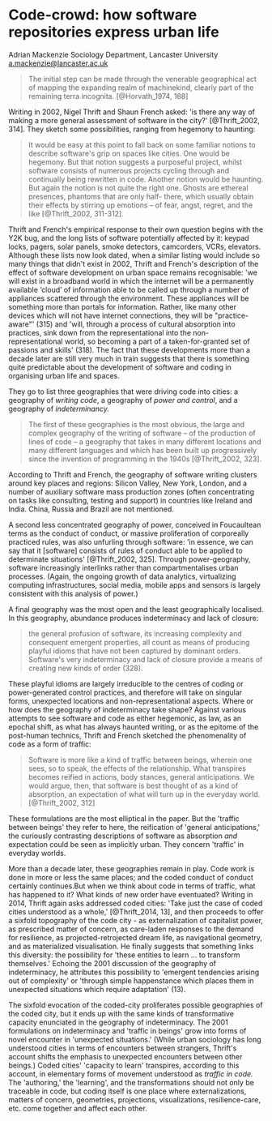 # Code-crowd: how software repositories express urban life

Adrian Mackenzie
Sociology Department, Lancaster University
a.mackenzie@lancaster.ac.uk


> The initial step can be made through the venerable geographical act of mapping the expanding realm of machinekind, clearly part of the remaining terra incognita. [@Horvath_1974, 188]

Writing in 2002, Nigel Thrift and Shaun French asked: 'is there any way of making a more general assessment of software in the city?' [@Thrift_2002,  314].  They sketch some possibilities, ranging from hegemony to haunting:

> It would be easy at this point to fall back on some familiar notions to describe software's grip on spaces like cities. One would be hegemony. But that notion suggests a purposeful project, whilst software consists of numerous projects cycling through and continually being rewritten in code. Another notion would be haunting. But again the notion is not quite the right one. Ghosts are ethereal presences, phantoms that are only half- there, which usually obtain their effects by stirring up emotions – of fear, angst, regret, and the like [@Thrift_2002, 311-312].

Thrift and French's empirical response to their own question begins with the Y2K bug, and the long lists of software potentially affected by it: keypad locks, pagers, solar panels, smoke detectors, camcorders, VCRs, elevators. Although these lists now look dated, when a similar listing would include so many  things that didn't exist in 2002, Thrift and French's description of the effect of software development on urban space remains recognisable: 'we will exist in a broadband world in which the internet will be a permanently available ‘cloud’ of information able to be called up through a number of appliances scattered through the environment. These appliances will be something more than portals for information. Rather, like many other devices which will not have internet connections, they will be "practice-aware"' (315) and 'will, through a process of cultural absorption into practices, sink down from the representational into the non- representational world, so becoming a part of a taken-for-granted set of passions and skills' (318). The fact that these developments more than a decade later are still very much in train suggests that there is something quite predictable about the development of software and coding in organising urban life and spaces.  

They go to  list three geographies that were driving code into cities: a geography of *writing code*, a geography of *power and control*, and a geography of *indeterminancy.*  

>  The first of these geographies is the most obvious, the large and complex geography of the writing of software – of the production of lines of code – a geography that takes in many different locations and many different languages and which has been built up progressively since the invention of programming in the 1940s [@Thrift_2002, 323].

According to Thrift and French, the geography of software writing clusters around  key places and regions: Silicon Valley, New York, London, and a number of auxiliary software mass production zones (often concentrating on tasks like consulting, testing and support) in countries like Ireland and India. China, Russia and Brazil are not mentioned.  

A second less concentrated geography of power, conceived in Foucaultean terms as the conduct of conduct, or massive proliferation of corporeally practiced rules, was also  unfurling through software: 'in essence, we can say that it [software] consists of rules of conduct able to be applied to determinate situations' [@Thrift_2002, 325]. Through power-geography, software increasingly interlinks rather than compartmentalises urban processes. (Again,  the ongoing growth of data analytics, virtualizing computing infrastructures, social media, mobile apps and sensors is largely consistent with this analysis of power.)

A  final geography was the most open and the least geographically localised. In this geography, abundance produces indeterminacy and lack of closure:

> the general profusion of software, its increasing complexity and consequent emergent properties, all count as means of producing playful idioms that have not been captured by dominant orders. Software's very indeterminacy and lack of closure provide a means of creating new kinds of order (328). 

These playful idioms are largely irreducible to the centres of coding or power-generated control practices, and therefore will take on singular forms, unexpected locations and non-representational aspects. Where or how does the geography of indeterminacy take shape? Against various attempts to see software and code as either hegemonic, as law, as an epochal shift, as what has always haunted writing, or as the epitome of the post-human technics, Thrift and French sketched  the phenomenality of code  as a form of traffic: 

> Software is more like a kind of traffic between beings, wherein one sees, so to speak, the effects of the relationship. What transpires becomes reified in actions, body stances, general anticipations. We would argue, then, that software is best thought of as a kind of absorption, an expectation of what will turn up in the everyday world.[@Thrift_2002, 312]

These formulations are the most elliptical in the paper.  But the 'traffic between beings' they refer to here, the reification of 'general anticipations,' the curiously contrasting descriptions of software as absorption _and_ expectation could be seen as implicitly urban. They concern 'traffic' in everyday worlds. 

More than a decade later, these geographies remain in play. Code work is done in more or less the same places; and the coded conduct of conduct certainly continues.But when  we think about code in terms of traffic, what has happened to it? What kinds of new order have eventuated? Writing in 2014, Thrift again asks addressed coded cities: 'Take just the case of coded cities understood as a whole,' [@Thrift_2014, 13], and then proceeds to offer a sixfold topography of the code city - as externalization of capitalist power,  as prescribed matter of concern, as care-laden responses to the demand for resilience, as projected-retrojected dream life, as navigational geometry, and as materialized visualisation. He finally suggests that something links this diversity: the possibility for 'these entities to learn ... to transform themselves.'   Echoing the 2001 discussion of the geography of indeterminacy, he attributes this possibility to 'emergent tendencies arising out of complexity' or 'through simple happenstance which places them in unexpected situations which require adaptation' (13). 

The sixfold evocation of the coded-city proliferates possible geographies of the coded city, but it ends up with the same kinds of transformative capacity enunciated in the geography of indeterminacy.  The 2001 formulations on indeterminacy and 'traffic in beings' grow into forms of novel encounter in 'unexpected situations.' (While urban sociology has long understood cities in terms of encounters between strangers, Thrift's account shifts the emphasis to unexpected encounters between other beings.)  Coded cities' 'capacity to learn' transpires, according to this account, in elementary forms of movement understood as *traffic in code.* The 'authoring,' the 'learning', and the transformations should not only be traceable in code, but coding itself is one place where externalizations, matters of concern, geometries,  projections, visualizations, resilience-care, etc. come together and affect each other.  



